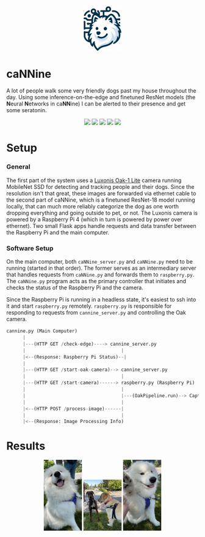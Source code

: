 <p align="center">
  <img src="docs/cannine.png" alt="Project Logo" width="100"/>
</p>

# caNNine
A lot of people walk some very friendly dogs past my house throughout the day. Using some inference-on-the-edge and finetuned ResNet models (the **N**eural **N**etworks in ca**NN**ine) I can be alerted to their presence and get some seratonin. 

<div align="center">
<img width="55" src="https://raw.githubusercontent.com/gilbarbara/logos/master/logos/python.svg"/>
<img width="55" src="https://raw.githubusercontent.com/gilbarbara/logos/master/logos/pytorch-icon.svg"/>
<img width="100" src="https://upload.wikimedia.org/wikipedia/commons/4/45/OpenVINO_logo.svg"/>
<img width="55" src="https://raw.githubusercontent.com/gilbarbara/logos/master/logos/flask.svg"/>
<img width="55" src="https://raw.githubusercontent.com/gilbarbara/logos/master/logos/raspberry-pi.svg"/>
</div>

# Setup
### General
The first part of the system uses a [Luxonis Oak-1 Lite](https://shop.luxonis.com/collections/oak-cameras-1/products/oak-1-lite?variant=42583148069087) camera running MobileNet SSD for detecting and tracking people and their dogs. Since the resolution isn't that great, these images are forwarded via ethernet cable to the second part of caNNine, which is a finetuned ResNet-18 model running locally, that can much more reliably categorize the dog as one worth dropping everything and going outside to pet, or not. The Luxonis camera is powered by a Raspberry Pi 4 (which in turn is powered by power over ethernet). Two small Flask apps handle requests and data transfer between the Raspberry Pi and the main computer.

### Software Setup
On the main computer, both `caNNine_server.py` and `caNNine.py` need to be running (started in that order). The former serves as an intermediary server that handles requests from `caNNine.py` and forwards them to `raspberry.py`. The `caNNine.py` program acts as the primary controller that initiates and checks the status of the Raspberry Pi and the camera.

Since the Raspberry Pi is running in a headless state, it's easiest to ssh into it and start `raspberry.py` remotely. `raspberry.py` is responsible for responding to requests from `cannine_server.py` and controlling the Oak camera.
``` python
cannine.py (Main Computer)
      |
      |---(HTTP GET /check-edge)----> cannine_server.py
      |                                   |
      |<--(Response: Raspberry Pi Status)--|
      |
      |---(HTTP GET /start-oak-camera)--> cannine_server.py
      |                                   |
      |---(HTTP GET /start-camera)------> raspberry.py (Raspberry Pi)
      |                                   |
      |                                   |---(OakPipeline.run)--> Captures Image
      |                                   |
      |<--(HTTP POST /process-image)------| 
      |                                   |
      |<--(Response: Image Processing Info) 
```

# Results

<p align="center">
  <img src="docs/results3.JPG" alt="Very Happy Samoyed" width="100"/>
  <img src="docs/results1.jpg" alt="Dogs" width="100"/>
  <img src="docs/results2.JPG" alt="Happy Samoyed" width="100"/>
</p>
